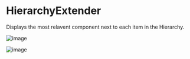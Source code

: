 # HierarchyExtender

Displays the most relavent component next to each item in the Hierarchy.

![image](https://user-images.githubusercontent.com/9137655/172061891-56958df0-7003-48db-bfd8-770734831e6d.png)

![image](https://user-images.githubusercontent.com/9137655/172062087-e9d5afaa-70bb-4b4e-9bde-e0e5e95ec5af.png)

